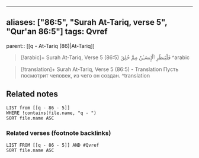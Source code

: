 
---
aliases: ["86:5", "Surah At-Tariq, verse 5", "Qur'an 86:5"]
tags: Qvref
---

parent:: [[q - At-Tariq (86)|At-Tariq]]

> [!arabic]+ Surah At-Tariq, Verse 5 (86:5)
> <span class="quran-arabic">فَلْيَنظُرِ ٱلْإِنسَـٰنُ مِمَّ خُلِقَ</span>
^arabic

> [!translation]+ Surah At-Tariq, Verse 5 (86:5) - Translation
> Пусть посмотрит человек, из чего он создан.
^translation



## Related notes
```dataview
LIST from [[q - 86 - 5]]
WHERE !contains(file.name, "q - ")
SORT file.name ASC
```

### Related verses (footnote backlinks)
```dataview
LIST FROM [[q - 86 - 5]] AND #Qvref
SORT file.name ASC
```

